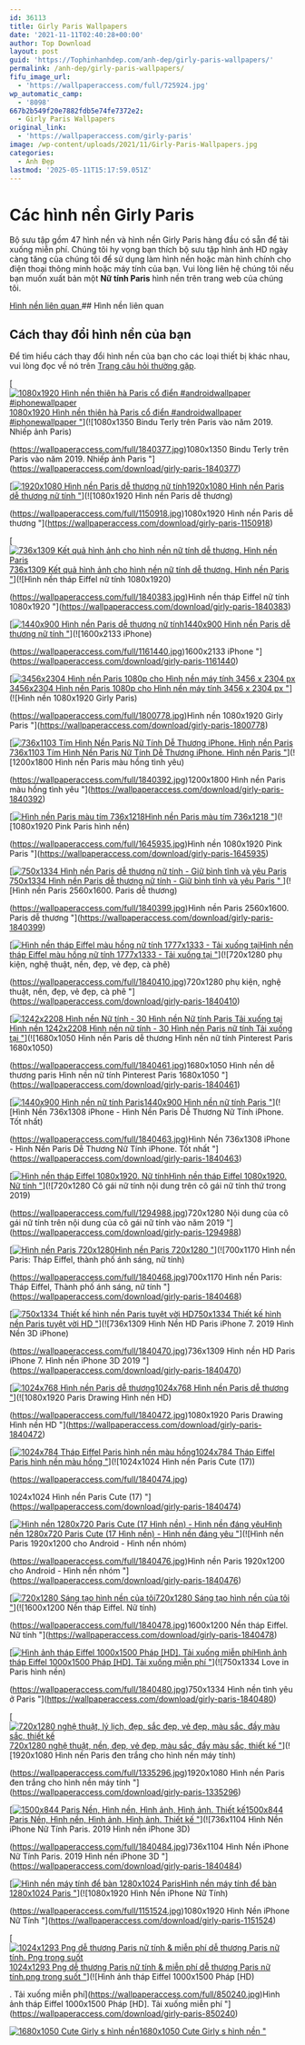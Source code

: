 ```yaml
---
id: 36113
title: Girly Paris Wallpapers
date: '2021-11-11T02:40:28+00:00'
author: Top Download
layout: post
guid: 'https://Tophinhanhdep.com/anh-dep/girly-paris-wallpapers/'
permalink: /anh-dep/girly-paris-wallpapers/
fifu_image_url:
  - 'https://wallpaperaccess.com/full/725924.jpg'
wp_automatic_camp:
  - '8098'
667b2b549f20e7882fdb5e74fe7372e2:
  - Girly Paris Wallpapers
original_link:
  - 'https://wallpaperaccess.com/girly-paris'
image: /wp-content/uploads/2021/11/Girly-Paris-Wallpapers.jpg
categories:
  - Ảnh Đẹp
lastmod: '2025-05-11T15:17:59.051Z'
---
```

# Các hình nền Girly Paris

Bộ sưu tập gồm 47 hình nền và hình nền Girly Paris hàng đầu có sẵn để tải xuống miễn phí. Chúng tôi hy vọng bạn thích bộ sưu tập hình ảnh HD ngày càng tăng của chúng tôi để sử dụng làm hình nền hoặc màn hình chính cho điện thoại thông minh hoặc máy tính của bạn. Vui lòng liên hệ chúng tôi nếu bạn muốn xuất bản một **Nữ tính Paris** hình nền trên trang web của chúng tôi.

[Hình nền liên quan ](#related) ## Hình nền liên quan

## Cách thay đổi hình nền của bạn

Để tìm hiểu cách thay đổi hình nền của bạn cho các loại thiết bị khác nhau, vui lòng đọc về nó trên [Trang câu hỏi thường gặp](https://tophinhanhdep.com/faq/).

  
[[![1080x1920 Hình nền thiên hà Paris cổ điển #androidwallpaper #iphonewallpaper](https://wallpaperaccess.com/full/725924.jpg)1080x1920 Hình nền thiên hà Paris cổ điển #androidwallpaper #iphonewallpaper "](https://wallpaperaccess.com/download/girly-paris-725924)](![1080x1350 Bindu Terly trên Paris vào năm 2019. Nhiếp ảnh Paris)

(https://wallpaperaccess.com/full/1840377.jpg)1080x1350 Bindu Terly trên Paris vào năm 2019. Nhiếp ảnh Paris "](https://wallpaperaccess.com/download/girly-paris-1840377)

[[![1920x1080 Hình nền Paris dễ thương nữ tính](https://wallpaperaccess.com/full/144303.jpg)1920x1080 Hình nền Paris dễ thương nữ tính "](https://wallpaperaccess.com/download/girly-paris-144303)](![1080x1920 Hình nền Paris dễ thương)

(https://wallpaperaccess.com/full/1150918.jpg)1080x1920 Hình nền Paris dễ thương "](https://wallpaperaccess.com/download/girly-paris-1150918)

[[![736x1309 Kết quả hình ảnh cho hình nền nữ tính dễ thương.  Hình nền Paris](https://wallpaperaccess.com/full/1840380.jpg)736x1309 Kết quả hình ảnh cho hình nền nữ tính dễ thương. Hình nền Paris "](https://wallpaperaccess.com/download/girly-paris-1840380)](![Hình nền tháp Eiffel nữ tính 1080x1920)

(https://wallpaperaccess.com/full/1840383.jpg)Hình nền tháp Eiffel nữ tính 1080x1920 "](https://wallpaperaccess.com/download/girly-paris-1840383)

[[![1440x900 Hình nền Paris dễ thương nữ tính](https://wallpaperaccess.com/full/1840384.jpg)1440x900 Hình nền Paris dễ thương nữ tính "](https://wallpaperaccess.com/download/girly-paris-1840384)](![1600x2133 iPhone)

(https://wallpaperaccess.com/full/1161440.jpg)1600x2133 iPhone "](https://wallpaperaccess.com/download/girly-paris-1161440)

[[![3456x2304 Hình nền Paris 1080p cho Hình nền máy tính 3456 x 2304 px](https://wallpaperaccess.com/full/1161453.jpg)3456x2304 Hình nền Paris 1080p cho Hình nền máy tính 3456 x 2304 px "](https://wallpaperaccess.com/download/girly-paris-1161453)](![Hình nền 1080x1920 Girly Paris)

(https://wallpaperaccess.com/full/1800778.jpg)Hình nền 1080x1920 Girly Paris "](https://wallpaperaccess.com/download/girly-paris-1800778)

[[![736x1103 Tím Hình Nền Paris Nữ Tính Dễ Thương iPhone.  Hình nền Paris](https://wallpaperaccess.com/full/1840391.jpg)736x1103 Tím Hình Nền Paris Nữ Tính Dễ Thương iPhone. Hình nền Paris "](https://wallpaperaccess.com/download/girly-paris-1840391)](![1200x1800 Hình nền Paris màu hồng tình yêu)

(https://wallpaperaccess.com/full/1840392.jpg)1200x1800 Hình nền Paris màu hồng tình yêu "](https://wallpaperaccess.com/download/girly-paris-1840392)

[[![Hình nền Paris màu tím 736x1218](https://wallpaperaccess.com/full/1840393.jpg)Hình nền Paris màu tím 736x1218 "](https://wallpaperaccess.com/download/girly-paris-1840393)](![1080x1920 Pink Paris hình nền)

(https://wallpaperaccess.com/full/1645935.jpg)Hình nền 1080x1920 Pink Paris "](https://wallpaperaccess.com/download/girly-paris-1645935)

[[![750x1334 Hình nền Paris dễ thương nữ tính - Giữ bình tĩnh và yêu Paris](https://wallpaperaccess.com/full/1174656.jpg)750x1334 Hình nền Paris dễ thương nữ tính - Giữ bình tĩnh và yêu Paris " ](https://wallpaperaccess.com/download/girly-paris-1174656)](![Hình nền Paris 2560x1600.  Paris dễ thương)

(https://wallpaperaccess.com/full/1840399.jpg)Hình nền Paris 2560x1600. Paris dễ thương "](https://wallpaperaccess.com/download/girly-paris-1840399)

[[![Hình nền tháp Eiffel màu hồng nữ tính 1777x1333 - Tải xuống tại](https://wallpaperaccess.com/full/1093836.jpg)Hình nền tháp Eiffel màu hồng nữ tính 1777x1333 - Tải xuống tại "](https://wallpaperaccess.com/download/girly-paris-1093836)](![720x1280 phụ kiện, nghệ thuật, nền, đẹp, vẻ đẹp, cà phê)

(https://wallpaperaccess.com/full/1840410.jpg)720x1280 phụ kiện, nghệ thuật, nền, đẹp, vẻ đẹp, cà phê "](https://wallpaperaccess.com/download/girly-paris-1840410)

[[![1242x2208 Hình nền Nữ tính - 30 Hình nền Nữ tính Paris Tải xuống tại](https://wallpaperaccess.com/full/1840418.png)Hình nền 1242x2208 Hình nền nữ tính - 30 Hình nền Paris nữ tính Tải xuống tại "](https://wallpaperaccess.com/download/girly-paris-1840418)](![1680x1050 Hình nền Paris dễ thương Hình nền nữ tính Pinterest Paris 1680x1050)

(https://wallpaperaccess.com/full/1840461.jpg)1680x1050 Hình nền dễ thương paris Hình nền nữ tính Pinterest Paris 1680x1050 "](https://wallpaperaccess.com/download/girly-paris-1840461)

[[![1440x900 Hình nền nữ tính Paris](https://wallpaperaccess.com/full/1840462.png)1440x900 Hình nền nữ tính Paris "](https://wallpaperaccess.com/download/girly-paris-1840462)](![Hình Nền 736x1308 iPhone - Hình Nền Paris Dễ Thương Nữ Tính iPhone.  Tốt nhất)

(https://wallpaperaccess.com/full/1840463.jpg)Hình Nền 736x1308 iPhone - Hình Nền Paris Dễ Thương Nữ Tính iPhone. Tốt nhất "](https://wallpaperaccess.com/download/girly-paris-1840463)

[[![Hình nền tháp Eiffel 1080x1920.  Nữ tính](https://wallpaperaccess.com/full/1840464.jpg)Hình nền tháp Eiffel 1080x1920. Nữ tính "](https://wallpaperaccess.com/download/girly-paris-1840464)](![720x1280 Cô gái nữ tính nội dung trên cô gái nữ tính thứ trong 2019)

(https://wallpaperaccess.com/full/1294988.jpg)720x1280 Nội dung của cô gái nữ tính trên nội dung của cô gái nữ tính vào năm 2019 "](https://wallpaperaccess.com/download/girly-paris-1294988)

[[![Hình nền Paris 720x1280](https://wallpaperaccess.com/full/1840466.jpg)Hình nền Paris 720x1280 "](https://wallpaperaccess.com/download/girly-paris-1840466)](![700x1170 Hình nền Paris: Tháp Eiffel, thành phố ánh sáng, nữ tính)

(https://wallpaperaccess.com/full/1840468.jpg)700x1170 Hình nền Paris: Tháp Eiffel, Thành phố ánh sáng, nữ tính "](https://wallpaperaccess.com/download/girly-paris-1840468)

[[![750x1334 Thiết kế hình nền Paris tuyệt vời HD](https://wallpaperaccess.com/full/1840469.jpg)750x1334 Thiết kế hình nền Paris tuyệt vời HD "](https://wallpaperaccess.com/download/girly-paris-1840469)](![736x1309 Hình Nền HD Paris iPhone 7. 2019 Hình Nền 3D iPhone)

(https://wallpaperaccess.com/full/1840470.jpg)736x1309 Hình nền HD Paris iPhone 7. Hình nền iPhone 3D 2019 "](https://wallpaperaccess.com/download/girly-paris-1840470)

[[![1024x768 Hình nền Paris dễ thương](https://wallpaperaccess.com/full/1840471.png)1024x768 Hình nền Paris dễ thương "](https://wallpaperaccess.com/download/girly-paris-1840471)](![1080x1920 Paris Drawing Hình nền HD)

(https://wallpaperaccess.com/full/1840472.jpg)1080x1920 Paris Drawing Hình nền HD "](https://wallpaperaccess.com/download/girly-paris-1840472)

[[![1024x784 Tháp Eiffel Paris hình nền màu hồng](https://wallpaperaccess.com/full/1840473.jpg)1024x784 Tháp Eiffel Paris hình nền màu hồng "](https://wallpaperaccess.com/download/girly-paris-1840473)](![1024x1024 Hình nền Paris Cute (17))

(https://wallpaperaccess.com/full/1840474.jpg)

1024x1024 Hình nền Paris Cute (17) "](https://wallpaperaccess.com/download/girly-paris-1840474)

[[![Hình nền 1280x720 Paris Cute (17 Hình nền) - Hình nền đáng yêu](https://wallpaperaccess.com/full/1174832.jpg)Hình nền 1280x720 Paris Cute (17 Hình nền) - Hình nền đáng yêu "](https://wallpaperaccess.com/download/girly-paris-1174832)](![Hình nền Paris 1920x1200 cho Android - Hình nền nhóm)

(https://wallpaperaccess.com/full/1840476.jpg)Hình nền Paris 1920x1200 cho Android - Hình nền nhóm "](https://wallpaperaccess.com/download/girly-paris-1840476)

[[![720x1280 Sáng tạo hình nền của tôi](https://wallpaperaccess.com/full/1840477.jpg)720x1280 Sáng tạo hình nền của tôi "](https://wallpaperaccess.com/download/girly-paris-1840477)](![1600x1200 Nền tháp Eiffel.  Nữ tính)

(https://wallpaperaccess.com/full/1840478.jpg)1600x1200 Nền tháp Eiffel. Nữ tính "](https://wallpaperaccess.com/download/girly-paris-1840478)

[[![Hình ảnh tháp Eiffel 1000x1500 Pháp [HD].  Tải xuống miễn phí](https://wallpaperaccess.com/full/1137500.jpg)Hình ảnh tháp Eiffel 1000x1500 Pháp \[HD\]. Tải xuống miễn phí "](https://wallpaperaccess.com/download/girly-paris-1137500)](![750x1334 Love in Paris hình nền)

(https://wallpaperaccess.com/full/1840480.jpg)750x1334 Hình nền tình yêu ở Paris "](https://wallpaperaccess.com/download/girly-paris-1840480)

[[![720x1280 nghệ thuật, lý lịch, đẹp, sắc đẹp, vẻ đẹp, màu sắc, đầy màu sắc, thiết kế](https://wallpaperaccess.com/full/1840481.jpg)720x1280 nghệ thuật, nền, đẹp, vẻ đẹp, màu sắc, đầy màu sắc, thiết kế "](https://wallpaperaccess.com/download/girly-paris-1840481)](![1920x1080 Hình nền Paris đen trắng cho hình nền máy tính)

(https://wallpaperaccess.com/full/1335296.jpg)1920x1080 Hình nền Paris đen trắng cho hình nền máy tính "](https://wallpaperaccess.com/download/girly-paris-1335296)

[[![1500x844 Paris Nền, Hình nền, Hình ảnh, Hình ảnh.  Thiết kế](https://wallpaperaccess.com/full/1840483.jpg)1500x844 Paris Nền, Hình nền, Hình ảnh, Hình ảnh. Thiết kế "](https://wallpaperaccess.com/download/girly-paris-1840483)](![736x1104 Hình Nền iPhone Nữ Tính Paris.  2019 Hình nền iPhone 3D)

(https://wallpaperaccess.com/full/1840484.jpg)736x1104 Hình Nền iPhone Nữ Tính Paris. 2019 Hình nền iPhone 3D "](https://wallpaperaccess.com/download/girly-paris-1840484)

[[![Hình nền máy tính để bàn 1280x1024 Paris](https://wallpaperaccess.com/full/1161674.jpg)Hình nền máy tính để bàn 1280x1024 Paris "](https://wallpaperaccess.com/download/girly-paris-1161674)](![1080x1920 Hình Nền iPhone Nữ Tính)

(https://wallpaperaccess.com/full/1151524.jpg)1080x1920 Hình Nền iPhone Nữ Tính "](https://wallpaperaccess.com/download/girly-paris-1151524)

[[![1024x1293 Png dễ thương Paris nữ tính & miễn phí dễ thương Paris nữ tính. Png trong suốt](https://wallpaperaccess.com/full/1840487.png)1024x1293 Png dễ thương Paris nữ tính &amp; miễn phí dễ thương Paris nữ tính.png trong suốt "](https://wallpaperaccess.com/download/girly-paris-1840487)](![Hình ảnh tháp Eiffel 1000x1500 Pháp [HD)

.  Tải xuống miễn phí](https://wallpaperaccess.com/full/850240.jpg)Hình ảnh tháp Eiffel 1000x1500 Pháp \[HD\]. Tải xuống miễn phí "](https://wallpaperaccess.com/download/girly-paris-850240)

[![1680x1050 Cute Girly s hình nền](https://wallpaperaccess.com/full/1485506.jpg)1680x1050 Cute Girly s hình nền "](https://wallpaperaccess.com/download/girly-paris-1485506)
